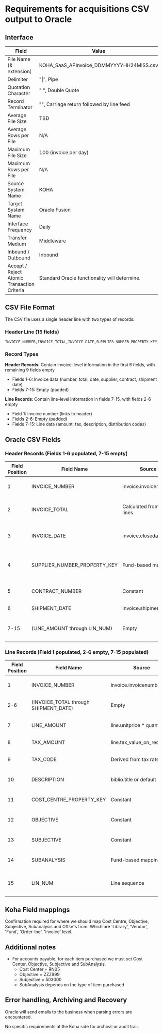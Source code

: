 # Requirements for acquisitions CSV output to Oracle

## Interface

| Field                                       | Value                                             |
| ------------------------------------------- | ------------------------------------------------- |
| File Name (& extension)                     | KOHA_SaaS_APInvoice_DDMMYYYYHH24MISS.csv          |
| Delimiter                                   | "\|", Pipe                                        |
| Quotation Character                         | " ", Double Quote                                 |
| Record Terminator                           | "<CR><LF>", Carriage return followed by line feed |
| Average File Size                           | TBD                                               |
| Average Rows per File                       | N/A                                               |
| Maximum File Size                           | 100 (invoice per day)                             |
| Maximum Rows per File                       | N/A                                               |
| Source System Name                          | KOHA                                              |
| Target System Name                          | Oracle Fusion                                     |
| Interface Frequency                         | Daily                                             |
| Transfer Medium                             | Middleware                                        |
| Inbound / Outbound                          | Inbound                                           |
| Accept / Reject Atomic Transaction Criteria | Standard Oracle functionality will determine.     |

## CSV File Format

The CSV file uses a single header line with two types of records:

### Header Line (15 fields)

```
INVOICE_NUMBER,INVOICE_TOTAL,INVOICE_DATE,SUPPLIER_NUMBER_PROPERTY_KEY,CONTRACT_NUMBER,SHIPMENT_DATE,LINE_AMOUNT,TAX_AMOUNT,TAX_CODE,DESCRIPTION,COST_CENTRE_PROPERTY_KEY,OBJECTIVE,SUBJECTIVE,SUBANALYSIS,LIN_NUM
```

### Record Types

**Header Records**: Contain invoice-level information in the first 6 fields, with remaining 9 fields empty

- Fields 1-6: Invoice data (number, total, date, supplier, contract, shipment date)
- Fields 7-15: Empty (padded)

**Line Records**: Contain line-level information in fields 7-15, with fields 2-6 empty

- Field 1: Invoice number (links to header)
- Fields 2-6: Empty (padded)
- Fields 7-15: Line data (amount, tax, description, distribution codes)

## Oracle CSV Fields

### Header Records (Fields 1-6 populated, 7-15 empty)

| Field Position | Field Name                    | Source                      | Sample Data      | Comments                                 |
| -------------- | ----------------------------- | --------------------------- | ---------------- | ---------------------------------------- |
| 1              | INVOICE_NUMBER                | invoice.invoicenumber       | INV-KOHA-RBKC-31 | Invoice number from Koha                 |
| 2              | INVOICE_TOTAL                 | Calculated from order lines | 5200             | Sum of all line amounts for invoice      |
| 3              | INVOICE_DATE                  | invoice.closedate           | 03/21/2025       | Date invoice was closed in Koha          |
| 4              | SUPPLIER_NUMBER_PROPERTY_KEY  | Fund-based mapping          | 3513             | Mapped from fund code to supplier number |
| 5              | CONTRACT_NUMBER               | Constant                    | C50335           | Fixed contract number                    |
| 6              | SHIPMENT_DATE                 | invoice.shipmentdate        | 03/20/2025       | Date of shipment                         |
| 7-15           | (LINE_AMOUNT through LIN_NUM) | Empty                       | (empty)          | Empty fields for header records          |

### Line Records (Field 1 populated, 2-6 empty, 7-15 populated)

| Field Position | Field Name                            | Source                      | Sample Data                   | Comments                         |
| -------------- | ------------------------------------- | --------------------------- | ----------------------------- | -------------------------------- |
| 1              | INVOICE_NUMBER                        | invoice.invoicenumber       | INV-KOHA-RBKC-31              | Links line to header record      |
| 2-6            | (INVOICE_TOTAL through SHIPMENT_DATE) | Empty                       | (empty)                       | Empty fields for line records    |
| 7              | LINE_AMOUNT                           | line.unitprice \* quantity  | 4000                          | Line amount in pence             |
| 8              | TAX_AMOUNT                            | line.tax_value_on_receiving | 0                             | Tax amount in pence              |
| 9              | TAX_CODE                              | Derived from tax rate       | ZERO / STANDARD               | ZERO (0%), STANDARD (20%)        |
| 10             | DESCRIPTION                           | biblio.title or default     | Invoice for educational books | Item description                 |
| 11             | COST_CENTRE_PROPERTY_KEY              | Constant                    | RN05                          | Cost center for all acquisitions |
| 12             | OBJECTIVE                             | Constant                    | ZZZ999                        | Objective for all acquisitions   |
| 13             | SUBJECTIVE                            | Constant                    | 503000                        | Subjective for all acquisitions  |
| 14             | SUBANALYSIS                           | Fund-based mapping          | 5460                          | Mapped from fund code            |
| 15             | LIN_NUM                               | Line sequence               | 1                             | Line number within invoice       |

## Koha Field mappings

Confirmation required for where we should map Cost Centre, Objective, Subjective, Subanalysis and Offsets from.
Which are 'Library', 'Vendor', 'Fund', 'Order line', 'Invoice' level.

## Additional notes

- For accounts payable, for each item purchased we must set Cost Center, Objective, Subjective and SubAnalysis.
  - Cost Center = RN05
  - Objective = ZZZ999
  - Subjective = 503000
  - SubAnalysis depends on the type of item purchased

## Error handling, Archiving and Recovery

Oracle will send emails to the business when parsing errors are encountered.

No specific requirements at the Koha side for archival or audit trail.
